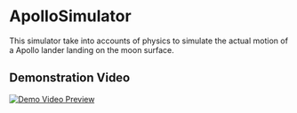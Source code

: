# ApolloSimulator
This simulator take into accounts of physics to simulate the actual motion of a Apollo lander landing on the moon surface.

## Demonstration Video
[![Demo Video Preview](https://img.youtube.com/vi/aqhUgXB20-c/0.jpg)](https://www.youtube.com/watch?v=aqhUgXB20-c)
